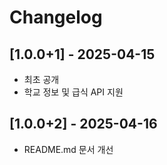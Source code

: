 # Changelog

## [1.0.0+1] - 2025-04-15
- 최초 공개
- 학교 정보 및 급식 API 지원

## [1.0.0+2] - 2025-04-16
- README.md 문서 개선